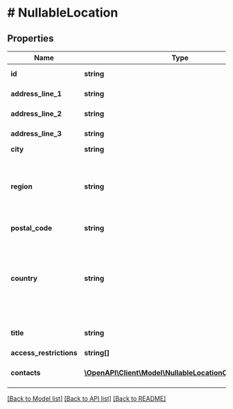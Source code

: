 # # NullableLocation

## Properties

Name | Type | Description | Notes
------------ | ------------- | ------------- | -------------
**id** | **string** | The location id | [optional] [readonly]
**address_line_1** | **string** | First line of address | [optional]
**address_line_2** | **string** | Second line of address | [optional]
**address_line_3** | **string** | Third line of address | [optional]
**city** | **string** | City | [optional]
**region** | **string** | Political region name, for US states and Canada provinces, use 2 letter abbreviations | [optional]
**postal_code** | **string** | The postal code | [optional]
**country** | **string** | The ISO 3166-1 alpha-2 country code of the current or last known location if available | [optional]
**title** | **string** | The title or name of the location | [optional]
**access_restrictions** | **string[]** |  | [optional]
**contacts** | [**\OpenAPI\Client\Model\NullableLocationContactsInner[]**](NullableLocationContactsInner.md) | An list of contacts at the location | [optional]

[[Back to Model list]](../../README.md#models) [[Back to API list]](../../README.md#endpoints) [[Back to README]](../../README.md)
